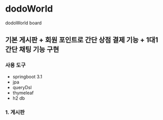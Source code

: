# dodoWorld
dodoWorld board

## 기본 게시판 + 회원 포인트로 간단 상점 결제 기능 + 1대1 간단 채팅 기능 구현

### 사용 도구
- springboot 3.1
- jpa
- queryDsl
- thymeleaf
- h2 db

### 1. 게시판
